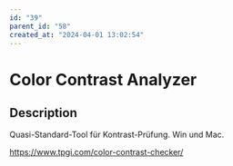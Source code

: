 ```yaml
---
id: "39"
parent_id: "58"
created_at: "2024-04-01 13:02:54"
---
```


# Color Contrast Analyzer

## Description

Quasi-Standard-Tool für Kontrast-Prüfung. Win und Mac.

<https://www.tpgi.com/color-contrast-checker/>